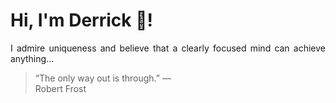 # Hi, I'm Derrick 👋!
<p align="justify">I admire uniqueness and believe that a clearly focused mind can achieve anything...</p> 
<!-- #quote-start -->
<blockquote>&ldquo;The only way out is through.&rdquo; &mdash; <footer>Robert Frost</footer></blockquote>
<!-- #quote-end -->
